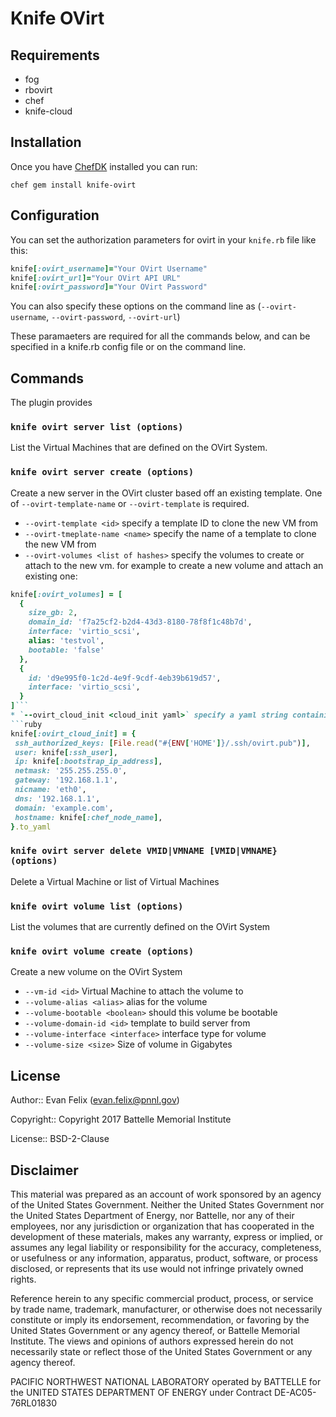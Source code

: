 # Knife OVirt

## Requirements
 * fog
 * rbovirt
 * chef
 * knife-cloud

## Installation

Once you have [ChefDK](https://downloads.chef.io/chefdk) installed you can run:

`chef gem install knife-ovirt`

## Configuration

You can set the authorization parameters for ovirt in your `knife.rb` file like this:

```ruby
knife[:ovirt_username]="Your OVirt Username"
knife[:ovirt_url]="Your OVirt API URL"
knife[:ovirt_password]="Your OVirt Password"
```
You can also specify these options on the command line as (`--ovirt-username`, `--ovirt-password`, `--ovirt-url`)

These paramaeters are required for all the commands below, and can be specified in a knife.rb config file or on the command line.

## Commands

The plugin provides

### `knife ovirt server list (options)`
List the Virtual Machines that are defined on the OVirt System.


### `knife ovirt server create (options)`
Create a new server in the OVirt cluster based off an existing template. One of `--ovirt-template-name` or `--ovirt-template` is required.

 * `--ovirt-template <id>` specify a template ID to clone the new VM from
 * `--ovirt-tmeplate-name <name>` specify the name of a template to clone the new VM from
 * `--ovirt-volumes <list of hashes>` specify the volumes to create or attach to the new vm. for example to create a new volume and attach an existing one:
 ```ruby
 knife[:ovirt_volumes] = [
   {
     size_gb: 2,
     domain_id: 'f7a25cf2-b2d4-43d3-8180-78f8f1c48b7d',
     interface: 'virtio_scsi',
     alias: 'testvol',
     bootable: 'false'
   },
   {
     id: 'd9e995f0-1c2d-4e9f-9cdf-4eb39b619d57',
     interface: 'virtio_scsi',
   }
 ]```
 * `--ovirt_cloud_init <cloud_init yaml>` specify a yaml string containing the cloud_init data needed to pass to the system.  One method is to do it this way in a the knife.rb config:
```ruby
knife[:ovirt_cloud_init] = {
  ssh_authorized_keys: [File.read("#{ENV['HOME']}/.ssh/ovirt.pub")],
  user: knife[:ssh_user],
  ip: knife[:bootstrap_ip_address],
  netmask: '255.255.255.0',
  gateway: '192.168.1.1',
  nicname: 'eth0',
  dns: '192.168.1.1',
  domain: 'example.com',
  hostname: knife[:chef_node_name],
}.to_yaml
```

### `knife ovirt server delete VMID|VMNAME [VMID|VMNAME} (options)`

Delete a Virtual Machine or list of Virtual Machines

### `knife ovirt volume list (options)`

List the volumes that are currently defined on the OVirt System

### `knife ovirt volume create (options)`

Create a new volume on the OVirt System
 * `--vm-id <id>` Virtual Machine to attach the volume to
 * `--volume-alias <alias>` alias for the volume
 * `--volume-bootable <boolean>` should this volume be bootable
 * `--volume-domain-id <id>` template to build server from
 * `--volume-interface <interface>` interface type for volume
 * `--volume-size <size>` Size of volume in Gigabytes

## License

Author:: Evan Felix ([evan.felix@pnnl.gov](mailto:evan.felix@pnnl.gov))

Copyright:: Copyright 2017 Battelle Memorial Institute

License:: BSD-2-Clause

## Disclaimer

This material was prepared as an account of work sponsored by an agency of the United States Government.  Neither the United States Government nor the United States Department of Energy, nor Battelle, nor any of their employees, nor any jurisdiction or organization that has cooperated in the development of these materials, makes any warranty, express or implied, or assumes any legal liability or responsibility for the accuracy, completeness, or usefulness or any information, apparatus, product, software, or process disclosed, or represents that its use would not infringe privately owned rights.

Reference herein to any specific commercial product, process, or service by trade name, trademark, manufacturer, or otherwise does not necessarily constitute or imply its endorsement, recommendation, or favoring by the United States Government or any agency thereof, or Battelle Memorial Institute. The views and opinions of authors expressed herein do not necessarily state or reflect those of the United States Government or any agency thereof.

PACIFIC NORTHWEST NATIONAL LABORATORY
           operated by
            BATTELLE
            for the
UNITED STATES DEPARTMENT OF ENERGY
 under Contract DE-AC05-76RL01830
